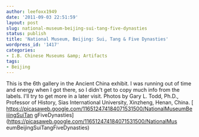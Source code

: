 ```yaml
---
author: leefoxx1949
date: '2011-09-03 22:51:59'
layout: post
slug: national-museum-beijing-sui-tang-five-dynasties
status: publish
title: 'National Museum, Beijing: Sui, Tang & Five Dynasties'
wordpress_id: '1417'
categories:
- I.B. Chinese Museums &amp; Artifacts
tags:
- Beijing
---
```


This is the 6th gallery in the Ancient China exhibit. I was running out of
time and energy when I got there, so I didn't get to copy much info from the
labels. I'll try to get more in a later visit. Photos by Gary L. Todd, Ph.D.,
Professor of History, Sias International University, Xinzheng, Henan, China. [
https://picasaweb.google.com/116512474184071531500/NationalMuseumBeijingSuiTan
gFiveDynasties](https://picasaweb.google.com/116512474184071531500/NationalMus
eumBeijingSuiTangFiveDynasties)

